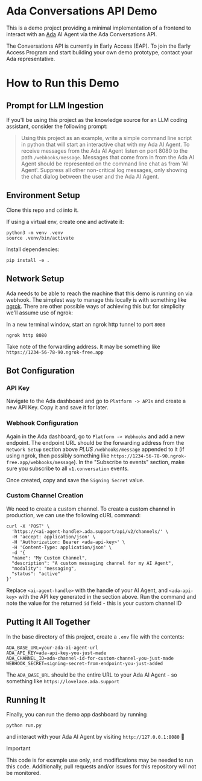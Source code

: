 # Ada Conversations API Demo

This is a demo project providing a minimal implementation of a frontend to interact with an [Ada](https://ada.cx) AI Agent via the Ada Conversations API.

The Conversations API is currently in Early Access (EAP). To join the Early Access Program and start building your own demo prototype, contact your Ada representative.

# How to Run this Demo

## Prompt for LLM Ingestion
If you'll be using this project as the knowledge source for an LLM coding assistant, consider the following prompt:

> Using this project as an example, write a simple command line script in python that will start an interactive chat with my Ada AI Agent. To receive messages from the Ada AI Agent listen on port 8080 to the path `/webhooks/message`. Messages that come from in from the Ada AI Agent should be represented on the command line chat as from 'AI Agent'. Suppress all other non-critical log messages, only showing the chat dialog between the user and the Ada AI Agent.

## Environment Setup

Clone this repo and `cd` into it.

If using a virtual env, create one and activate it:

```
python3 -m venv .venv
source .venv/bin/activate
```

Install dependencies:
```
pip install -e .
```

## Network Setup

Ada needs to be able to reach the machine that this demo is running on via webhook. The simplest way to manage this locally is with something like [ngrok](https://https://ngrok.com/). There are other possible ways of achieving this but for simplicity we'll assume use of ngrok:

In a new terminal window, start an ngrok http tunnel to port `8080` 

```
ngrok http 8080
```

Take note of the forwarding address. It may be something like `https://1234-56-78-90.ngrok-free.app`

## Bot Configuration

### API Key

Navigate to the Ada dashboard and go to `Platform -> APIs` and create a new API Key. Copy it and save it for later.

### Webhook Configuration

Again in the Ada dashboard, go to `Platform -> Webhooks` and add a new endpoint. The endpoint URL should be the forwarding address from the `Network Setup` section above *PLUS* `/webhooks/message` appended to it (if using ngrok, then possibly something like `https://1234-56-78-90.ngrok-free.app/webhooks/message`). In the "Subscribe to events" section, make sure you subscribe to all `v1.conversation` events.

Once created, copy and save the `Signing Secret` value.

### Custom Channel Creation

We need to create a custom channel. To create a custom channel in production, we can use the following cURL command:

```
curl -X 'POST' \
  'https://<ai-agent-handle>.ada.support/api/v2/channels/' \
  -H 'accept: application/json' \
  -H 'Authorization: Bearer <ada-api-key>' \
  -H 'Content-Type: application/json' \
  -d '{
  "name": "My Custom Channel",
  "description": "A custom messaging channel for my AI Agent",
  "modality": "messaging",
  "status": "active"
}'
```

Replace `<ai-agent-handle>` with the handle of your AI Agent, and `<ada-api-key>` with the API key generated in the section above. Run the command and note the value for the returned `id` field - this is your custom channel ID

## Putting It All Together

In the base directory of this project, create a `.env` file with the contents:

```
ADA_BASE_URL=your-ada-ai-agent-url
ADA_API_KEY=ada-api-key-you-just-made
ADA_CHANNEL_ID=ada-channel-id-for-custom-channel-you-just-made
WEBHOOK_SECRET=signing-secret-from-endpoint-you-just-added
```

The `ADA_BASE_URL` should be the entire URL to your Ada AI Agent - so something like `https://lovelace.ada.support`

## Running It

Finally, you can run the demo app dashboard by running
```
python run.py
```

and interact with your Ada AI Agent by visiting `http://127.0.0.1:8080` 🎉


> [!IMPORTANT]
> This code is for example use only, and modifications may be needed to run this code. Additionally, pull requests and/or issues for this repository will not be monitored.
